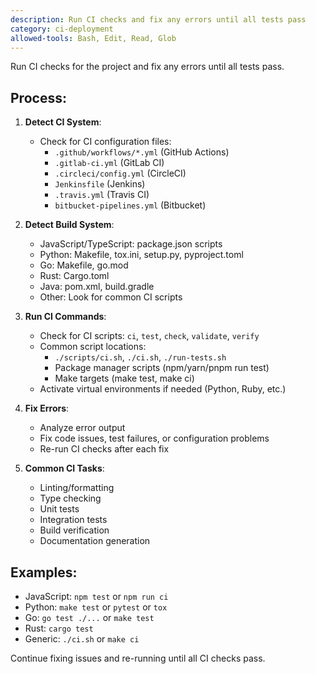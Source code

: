 ```yaml
---
description: Run CI checks and fix any errors until all tests pass
category: ci-deployment
allowed-tools: Bash, Edit, Read, Glob
---
```


Run CI checks for the project and fix any errors until all tests pass.

## Process:

1. **Detect CI System**:
   - Check for CI configuration files:
     - `.github/workflows/*.yml` (GitHub Actions)
     - `.gitlab-ci.yml` (GitLab CI)
     - `.circleci/config.yml` (CircleCI)
     - `Jenkinsfile` (Jenkins)
     - `.travis.yml` (Travis CI)
     - `bitbucket-pipelines.yml` (Bitbucket)

2. **Detect Build System**:
   - JavaScript/TypeScript: package.json scripts
   - Python: Makefile, tox.ini, setup.py, pyproject.toml
   - Go: Makefile, go.mod
   - Rust: Cargo.toml
   - Java: pom.xml, build.gradle
   - Other: Look for common CI scripts

3. **Run CI Commands**:
   - Check for CI scripts: `ci`, `test`, `check`, `validate`, `verify`
   - Common script locations:
     - `./scripts/ci.sh`, `./ci.sh`, `./run-tests.sh`
     - Package manager scripts (npm/yarn/pnpm run test)
     - Make targets (make test, make ci)
   - Activate virtual environments if needed (Python, Ruby, etc.)

4. **Fix Errors**:
   - Analyze error output
   - Fix code issues, test failures, or configuration problems
   - Re-run CI checks after each fix

5. **Common CI Tasks**:
   - Linting/formatting
   - Type checking
   - Unit tests
   - Integration tests
   - Build verification
   - Documentation generation

## Examples:
- JavaScript: `npm test` or `npm run ci`
- Python: `make test` or `pytest` or `tox`
- Go: `go test ./...` or `make test`
- Rust: `cargo test`
- Generic: `./ci.sh` or `make ci`

Continue fixing issues and re-running until all CI checks pass.